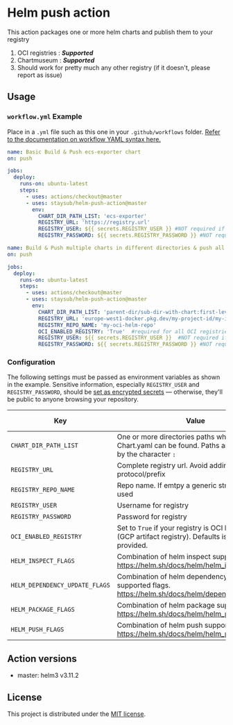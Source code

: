 # Helm push action

This action packages one or more helm charts and publish them to your registry
1. OCI registries : ***Supported***
2. Chartmuseum : ***Supported***
3. Should work for pretty much any other registry (if it doesn't, please report as issue)

## Usage

### `workflow.yml` Example

Place in a `.yml` file such as this one in your `.github/workflows`
folder. [Refer to the documentation on workflow YAML syntax here.](https://help.github.com/en/articles/workflow-syntax-for-github-actions)

```yaml
name: Basic Build & Push ecs-exporter chart
on: push

jobs:
  deploy:
    runs-on: ubuntu-latest
    steps:
      - uses: actions/checkout@master
      - uses: staysub/helm-push-action@master
        env:
          CHART_DIR_PATH_LIST: 'ecs-exporter'
          REGISTRY_URL: 'https://registry.url'
          REGISTRY_USER: ${{ secrets.REGISTRY_USER }} #NOT required if you helm repo does not need authorization
          REGISTRY_PASSWORD: ${{ secrets.REGISTRY_PASSWORD }} #NOT required if you helm repo does not need authorization
```

```yaml
name: Build & Push multiple charts in different directories & push all to OCI REGISTRY
on: push

jobs:
  deploy:
    runs-on: ubuntu-latest
    steps:
      - uses: actions/checkout@master
      - uses: staysub/helm-push-action@master
        env:
          CHART_DIR_PATH_LIST: 'parent-dir/sub-dir-with-chart:first-level-dir-with-chart:.dot-dir/my-chart-dir'
          REGISTRY_URL: 'europe-west1-docker.pkg.dev/my-project-id/my-image-registry/' #DO NOT add the oci protocol "oci://"
          REGISTRY_REPO_NAME: 'my-oci-helm-repo'
          OCI_ENABLED_REGISTRY: 'True'  #required for all OCI registries
          REGISTRY_USER: ${{ secrets.REGISTRY_USER }}  #NOT required if you helm repo does not need authorization
          REGISTRY_PASSWORD: ${{ secrets.REGISTRY_PASSWORD }} #NOT required if you helm repo does not need authorization
```

### Configuration

The following settings must be passed as environment variables as shown in the example. Sensitive information,
especially `REGISTRY_USER` and `REGISTRY_PASSWORD`, should
be [set as encrypted secrets](https://help.github.com/en/articles/virtual-environments-for-github-actions#creating-and-using-secrets-encrypted-variables) —
otherwise, they'll be public to anyone browsing your repository.

| Key                            | Value                                                                                                                                                        | Suggested Type | Required |
|--------------------------------|--------------------------------------------------------------------------------------------------------------------------------------------------------------|----------------|----------|
| `CHART_DIR_PATH_LIST`          | One or more directories paths where Chart.yaml can be found. Paths are seperated by the character `:`                                                        | `env`          | **Yes**  |
| `REGISTRY_URL`                 | Complete registry url. Avoid adding `oci://` protocol/prefix                                                                                                 | `env`          | **Yes**  |
| `REGISTRY_REPO_NAME`           | Repo name. If emtpy a generic string will be used                                                                                                            | `env`          | No       |
| `REGISTRY_USER`                | Username for registry                                                                                                                                        | `secret`       | No       |
| `REGISTRY_PASSWORD`            | Password for registry                                                                                                                                        | `secret`       | No       |
| `OCI_ENABLED_REGISTRY`         | Set to `True` if your registry is OCI based like (GCP artifact registry). Defaults is `False` if not provided.                                               | `env`          | No       |
| `HELM_INSPECT_FLAGS`           | Combination of helm inspect supported flags. https://helm.sh/docs/helm/helm_inspect/      | `env`          | No       |
| `HELM_DEPENDENCY_UPDATE_FLAGS` | Combination of helm dependency update supported flags. https://helm.sh/docs/helm/dependency_update/ | `env`          | No       |
| `HELM_PACKAGE_FLAGS`           | Combination of helm package supported flags. https://helm.sh/docs/helm/helm_package/      | `env`          | No       |
| `HELM_PUSH_FLAGS`              | Combination of helm push supported flags. https://helm.sh/docs/helm/helm_push/          | `env`          | No       |

## Action versions

- master: helm3 v3.11.2

## License

This project is distributed under the [MIT license](LICENSE.md).

